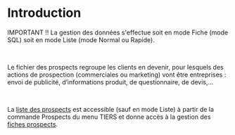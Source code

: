 # Introduction



IMPORTANT !! La gestion des données s'effectue soit en mode Fiche (mode 
 SQL) soit en mode Liste (mode Normal ou Rapide).


 


Le fichier des prospects regroupe les clients en devenir, pour lesquels 
 des actions de prospection (commerciales ou marketing) vont être entreprises 
 : envoi de publicité, d’informations produit, de questionnaire, de devis,…


 


La [liste des prospects](ListeProspects.md) est accessible 
 (sauf en mode Liste) à partir de la commande Prospects du menu TIERS et 
 donne accès à la gestion des [fiches prospects](Prospect/Prospect.md).


